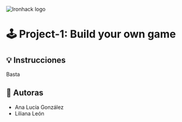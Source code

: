 ![Ironhack logo](https://i.imgur.com/1QgrNNw.png)

# :joystick: Project-1: Build your own game

## :bulb: Instrucciones

Basta

## :memo: Autoras
- Ana Lucía González
- Liliana León
